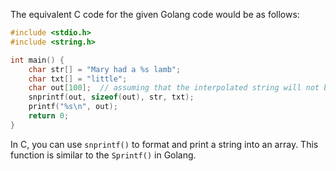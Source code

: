 The equivalent C code for the given Golang code would be as follows:

```c
#include <stdio.h>
#include <string.h>

int main() {
    char str[] = "Mary had a %s lamb";
    char txt[] = "little";
    char out[100];  // assuming that the interpolated string will not be longer than 99 characters (including null terminator)
    snprintf(out, sizeof(out), str, txt);
    printf("%s\n", out);
    return 0;
}
```

In C, you can use `snprintf()` to format and print a string into an array. This function is similar to the `Sprintf()` in Golang.
